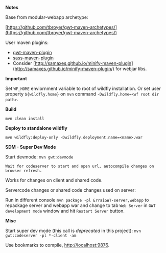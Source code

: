 **Notes**

Base from modular-webapp archetype:

[https://github.com/tbroyer/gwt-maven-archetypes/](https://github.com/tbroyer/gwt-maven-archetypes/)

User maven plugins:

- [gwt-maven-plugin](https://tbroyer.github.io/gwt-maven-plugin/)
- [sass-maven-plugin](http://www.geodienstencentrum.nl/sass-maven-plugin/)
- Consider [http://samaxes.github.io/minify-maven-plugin](http://samaxes.github.io/minify-maven-plugin/) for webjar libs.

**Important**

Set `WF_HOME` enviornment variable to root of wildfly installation. Or set user property `${wildfly.home}` on `mvn` command `-Dwildfly.home=<wf root dir path>`.

**Build**

`mvn clean install`

**Deploy to standalone wildfly**

`mvn wildfly:deploy-only -Dwildfly.deployment.name=<name>.war`


**SDM - Super Dev Mode**

Start devmode: `mvn gwt:devmode`

    Wait for codeserver to start and open url, autocompile changes on browser refresh.

Works for changes on client and shared code.

Servercode changes or shared code changes used on server:

Run in different console `mvn package -pl ErraiGWT-server,webapp` to repackage server and webapp war and change to tab `Web Server` in `GWT development mode` window and hit `Restart Server` button.


**Misc**

Start super dev mode (this call is _deprecated_ in this project):
`mvn gwt:codeserver -pl *-client -am`

Use bookmarks to compile, [http://localhost:9876](http://localhost:9876).
